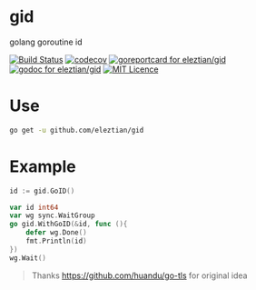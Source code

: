 # gid
golang goroutine id

[![Build Status][1]][2]
[![codecov][3]][4]
[![goreportcard for eleztian/gid][5]][6]
[![godoc for eleztian/gid][7]][8]
[![MIT Licence][9]][10]

# Use

```bash
go get -u github.com/eleztian/gid
```

# Example 

```go
id := gid.GoID()
```

```go
var id int64
var wg sync.WaitGroup
go gid.WithGoID(&id, func (){
	defer wg.Done()
	fmt.Println(id)
})
wg.Wait()

```

> Thanks https://github.com/huandu/go-tls for original idea


[1]: https://travis-ci.com/eleztian/gid.svg?branch=master
[2]: https://travis-ci.com/eleztian/gid
[3]: https://codecov.io/gh/eleztian/gid/branch/master/graph/badge.svg
[4]: https://codecov.io/gh/eleztian/gid
[5]: https://goreportcard.com/badge/github.com/eleztian/gid
[6]: https://goreportcard.com/report/github.com/eleztian/gid
[7]: https://godoc.org/github.com/eleztian/gid?status.svg
[8]: https://godoc.org/github.com/eleztian/gid
[9]: https://badges.frapsoft.com/os/gpl/gpl.svg?v=103
[10]: https://opensource.org/licenses/gpl-license.php
